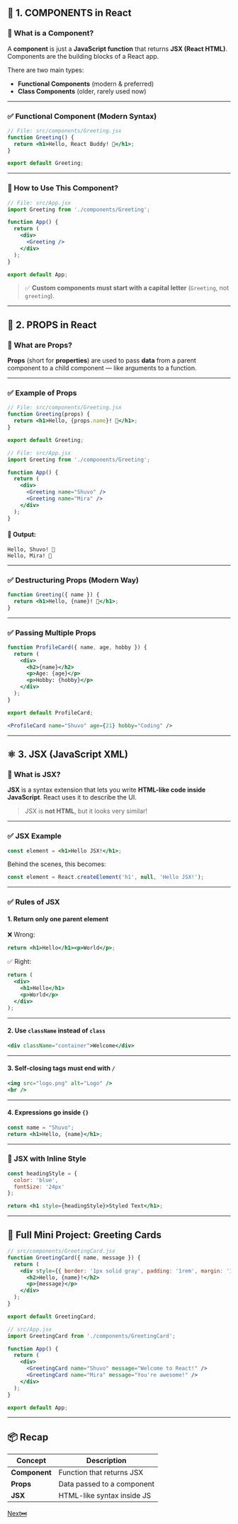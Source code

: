 

## 🧩 1. COMPONENTS in React

### 🔹 What is a Component?

A **component** is just a **JavaScript function** that returns **JSX (React HTML)**. Components are the building blocks of a React app.

There are two main types:

* **Functional Components** (modern & preferred)
* **Class Components** (older, rarely used now)

---

### ✅ Functional Component (Modern Syntax)

```jsx
// File: src/components/Greeting.jsx
function Greeting() {
  return <h1>Hello, React Buddy! 👋</h1>;
}

export default Greeting;
```

---

### 🧠 How to Use This Component?

```jsx
// File: src/App.jsx
import Greeting from './components/Greeting';

function App() {
  return (
    <div>
      <Greeting />
    </div>
  );
}

export default App;
```

> ✅ **Custom components must start with a capital letter** (`Greeting`, not `greeting`).

---

## 🎁 2. PROPS in React

### 🔹 What are Props?

**Props** (short for **properties**) are used to pass **data** from a parent component to a child component — like arguments to a function.

---

### ✅ Example of Props

```jsx
// File: src/components/Greeting.jsx
function Greeting(props) {
  return <h1>Hello, {props.name}! 👋</h1>;
}

export default Greeting;
```

```jsx
// File: src/App.jsx
import Greeting from './components/Greeting';

function App() {
  return (
    <div>
      <Greeting name="Shuvo" />
      <Greeting name="Mira" />
    </div>
  );
}
```

#### 🧠 Output:

```
Hello, Shuvo! 👋
Hello, Mira! 👋
```

---

### ✅ Destructuring Props (Modern Way)

```jsx
function Greeting({ name }) {
  return <h1>Hello, {name}! 👋</h1>;
}
```

---

### ✅ Passing Multiple Props

```jsx
function ProfileCard({ name, age, hobby }) {
  return (
    <div>
      <h2>{name}</h2>
      <p>Age: {age}</p>
      <p>Hobby: {hobby}</p>
    </div>
  );
}

export default ProfileCard;
```

```jsx
<ProfileCard name="Shuvo" age={21} hobby="Coding" />
```

---

## ⚛️ 3. JSX (JavaScript XML)

### 🔹 What is JSX?

**JSX** is a syntax extension that lets you write **HTML-like code inside JavaScript**. React uses it to describe the UI.

> JSX is **not HTML**, but it looks very similar!

---

### ✅ JSX Example

```jsx
const element = <h1>Hello JSX!</h1>;
```

Behind the scenes, this becomes:

```js
const element = React.createElement('h1', null, 'Hello JSX!');
```

---

### ✅ Rules of JSX

#### 1. Return only **one parent element**

❌ Wrong:

```jsx
return <h1>Hello</h1><p>World</p>;
```

✅ Right:

```jsx
return (
  <div>
    <h1>Hello</h1>
    <p>World</p>
  </div>
);
```

---

#### 2. Use `className` instead of `class`

```jsx
<div className="container">Welcome</div>
```

---

#### 3. Self-closing tags must end with `/`

```jsx
<img src="logo.png" alt="Logo" />
<br />
```

---

#### 4. Expressions go inside `{}`

```jsx
const name = "Shuvo";
return <h1>Hello, {name}</h1>;
```

---

### 🧠 JSX with Inline Style

```jsx
const headingStyle = {
  color: 'blue',
  fontSize: '24px'
};

return <h1 style={headingStyle}>Styled Text</h1>;
```

---

## 🔁 Full Mini Project: Greeting Cards

```jsx
// src/components/GreetingCard.jsx
function GreetingCard({ name, message }) {
  return (
    <div style={{ border: '1px solid gray', padding: '1rem', margin: '1rem' }}>
      <h2>Hello, {name}!</h2>
      <p>{message}</p>
    </div>
  );
}

export default GreetingCard;
```

```jsx
// src/App.jsx
import GreetingCard from './components/GreetingCard';

function App() {
  return (
    <div>
      <GreetingCard name="Shuvo" message="Welcome to React!" />
      <GreetingCard name="Mira" message="You're awesome!" />
    </div>
  );
}

export default App;
```

---

## 📦 Recap

| Concept       | Description                |
| ------------- | -------------------------- |
| **Component** | Function that returns JSX  |
| **Props**     | Data passed to a component |
| **JSX**       | HTML-like syntax inside JS |




[Next⏭️](https://github.com/Mostafa-Shariare/ReactLearnig-and-Notes/blob/main/README.md)
